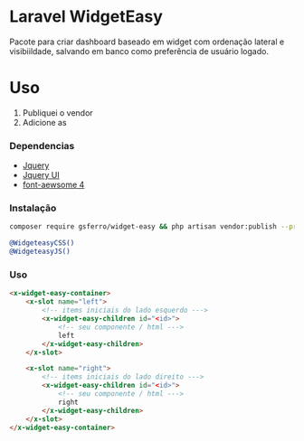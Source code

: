 # Laravel WidgetEasy
Pacote para criar dashboard baseado em widget com ordenação lateral e visibiildade, 
salvando em banco como preferência de usuário logado.

# Uso
1. Publiquei o vendor
1. Adicione as 

### Dependencias

- [Jquery](https://jquery.com/download/)
- [Jquery UI](https://releases.jquery.com/ui/)
- [font-aewsome 4](https://fontawesome.com/v4.7.0/icons/)

### Instalação

```bash 
composer require gsferro/widget-easy && php artisan vendor:publish --provider="Gsferro\WidgetEasy\Providers\WidgetEasyServiceProvider" --force
```

```bash
@WidgeteasyCSS()
@WidgeteasyJS()
```
### Uso

```html
<x-widget-easy-container>
    <x-slot name="left">
        <!-- items iniciais do lado esquerdo --->
        <x-widget-easy-children id="<id>">
            <!-- seu componente / html --->
            left
        </x-widget-easy-children>
    </x-slot>

    <x-slot name="right">
        <!-- items iniciais do lado direito --->
        <x-widget-easy-children id="<id>">
            <!-- seu componente / html --->
            right
        </x-widget-easy-children>
    </x-slot>
</x-widget-easy-container>
```